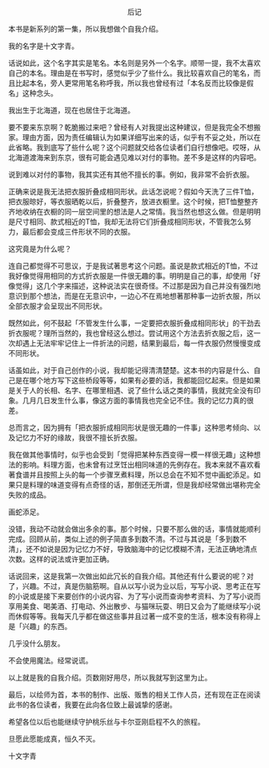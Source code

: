 <p align="center">后记</p>

本书是新系列的第一集，所以我想做个自我介绍。

我的名字是十文字青。

话说如此，这个名字其实是笔名。本名则是另外一个名字。顺带一提，我不太喜欢自己的本名。理由是在书写时，感觉似乎少了些什么。我比较喜欢自己的笔名，而且比起本名，旁人更常用笔名称呼我，所以我也曾经有过「本名反而比较像是假名」这种念头。

我出生于北海道，现在也居住于北海道。

要不要来东京啊？乾脆搬过来吧？曾经有人对我提出这种建议，但是我完全不想搬家。理由方面，因为责任编辑认为如果详细写出来的话，似乎有不妥之处，所以在此省略。我到底写了些什么呢？这个问题就交给各位读者们自行想像吧。哎呀，从北海道渡海来到东京，很有可能会遇见难以对付的事物。差不多是这样的内容吧。

说到难以对付的事物，我其实还有其他不擅长的事。例如，我非常不会折衣服。

正确来说是我无法把衣服折叠成相同形状。此话怎说呢？假如今天洗了三件T恤，把衣服晾好，等衣服晒乾以后，折叠整齐，放进衣橱里。这个时候，把T恤整整齐齐地收纳在衣橱的同一层空间里的想法是人之常情。我当然也想这么做。但是明明是尺寸相同、款式相近的T恤，我却无法将它们折叠成相同形状，不管我怎么努力，最后都会变成三件形状不同的衣服。

这究竟是为什么呢？

连自己都觉得不可思议，于是我试著思考这个问题。虽说是款式相近的T恤，不过我好像觉得用相同的方式折衣服是一件很无趣的事。明明是自己的事，却使用「好像觉得」这几个字来描述，这种说法实在很奇怪。不过那是因为自己并没有强烈地意识到那个想法，而是在无意识中，一边心不在焉地想著那种事一边折衣服，所以全部衣服才会呈现出不同形状。

既然如此，何不鼓起「不管发生什么事，一定要把衣服折叠成相同形状」的干劲去折衣服呢？理所当然的，我也曾经这么想过。尝试用这个方法去折衣服之后，这一次却遇上无法牢牢记住上一件折法的问题，结果到最后，每一件衣服仍然慢慢变成不同形状。

话虽如此，对于自己创作的小说，我却能记得清清楚楚。这本书的内容是什么、自己是在哪个地方写下这些桥段等等，如果有必要的话，我都能回忆起来。但是如果是关于人的长相、名字、在哪里相遇、说了些什么话之类的事情，我就完全没有印象。几月几日发生什么事，像这方面的事情我也完全记不住。我的记忆力真的很差。

总而言之，因为拥有「把衣服折成相同形状是很无趣的一件事」这种思考倾向、以及记忆力不好的缘故，我很不擅长折衣服。

我在做其他事情时，似乎也会受到「觉得把某种东西变得一模一样很无趣」这种想法的影响。料理方面，也未曾有过烹饪出相同味道的先例存在。我本来就不喜欢看著食谱并且按照上头的每一个步骤烹煮料理，所以总会在不知不觉中画蛇添足。如果只是料理的味道变得有点奇怪的话，那倒还无所谓，但是我却经常做出堪称完全失败的成品。

画蛇添足。

没错，我动不动就会做出多余的事。那个时候，只要不那么做的话，事情就能顺利完成。回顾从前，类似上述的例子简直多到数不清。不过与其说是「多到数不清」，还不如说是因为记忆力不好，导致脑海中的记忆模糊不清，无法正确地清点次数。这样的说法或许更加正确。

话说回来，这是我第一次做出如此冗长的自我介绍。其他还有什么要说的呢？对了，兴趣。不过，真是伤脑筋啊。自从以写小说为业以后，写写小说、思考正在写的小说或是接下来要创作的小说内容、为了写小说而查询参考资料、为了写小说而享用美食、喝美酒、打电动、外出散步、与猫咪玩耍、明日又会为了能继续写小说而休假等等。我每天几乎都在做这些事并且过著一成不变的生活，根本没有称得上是「兴趣」的东西。

几乎没什么朋友。

不会使用魔法。经常说谎。

以上就是我的自我介绍。页数刚好用尽，所以我就写到这里为止。

最后，以绘师为首，本书的制作、出版、贩售的相关工作人员，还有现在正在阅读此书的各位读者，我要在此向各位致上最诚挚的感谢。

希望各位以后也能继续守护桃乐丝与卡尔亚刚启程不久的旅程。

旦愿此愿能成真，恒久不灭。

十文字青

